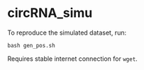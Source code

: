 # circRNA_simu
To reproduce the simulated dataset, run:

```console
bash gen_pos.sh
```

Requires stable internet connection for `wget`. 
